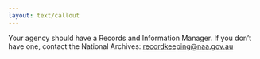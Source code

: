 ```yaml
---
layout: text/callout
---
```

Your agency should have a Records and Information Manager. If you don’t have one, contact the National Archives: recordkeeping@naa.gov.au
